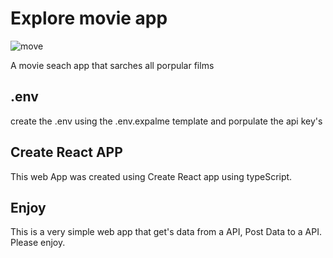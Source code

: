 # Explore movie app

![move](https://user-images.githubusercontent.com/63222158/158114110-abf8c282-f9b7-456f-8137-5ac974022fab.png)

A movie seach app that sarches all porpular films

## .env

create the .env using the .env.expalme template and porpulate the api key's

## Create React APP

This web App was created using Create React app using typeScript.

## Enjoy 

This is a very simple web app that get's data from a API, Post Data to a API. Please enjoy. 

